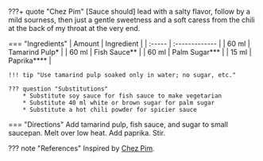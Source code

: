 ???+ quote "Chez Pim"
    [Sauce should] lead with a salty flavor, follow by a mild sourness, then just a gentle sweetness and a soft caress from the chili at the back of my throat at the very end.

=== "Ingredients"
    | Amount | Ingredient     |
    | :----- | :------------- |
    | 60 ml  | Tamarind Pulp* |
    | 60 ml  | Fish Sauce**   |
    | 60 ml  | Palm Sugar***  |
    | 15 ml  | Paprika****    |

    !!! tip "Use tamarind pulp soaked only in water; no sugar, etc."

    ??? question "Substitutions"
        * Substitute soy sauce for fish sauce to make vegetarian
        * Substitute 40 ml white or brown sugar for palm sugar
        * Substitute a hot chili powder for spicier sauce

=== "Directions"
    Add tamarind pulp, fish sauce, and sugar to small saucepan. Melt over low heat. Add paprika. Stir.


??? note "References"
    Inspired by [Chez Pim](http://web.baz.org/adam/recipes/pad_thai_for_be.html).
